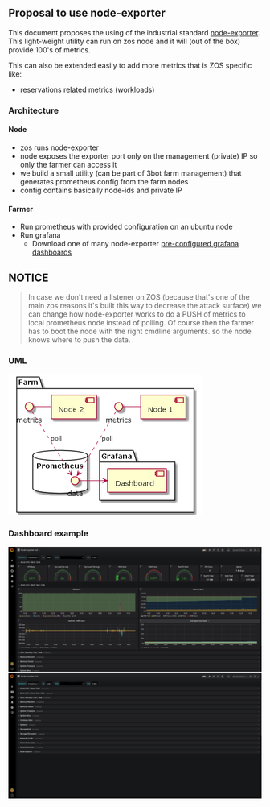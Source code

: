 ## Proposal to use node-exporter
This document proposes the using of the industrial standard [node-exporter](https://github.com/prometheus/node_exporter). This light-weight utility can run on zos node and it will (out of the box) provide 100's of metrics.

This can also be extended easily to add more metrics that is ZOS specific like:
- reservations related metrics (workloads)

### Architecture
#### Node
- zos runs node-exporter
 - node exposes the exporter port only on the management (private) IP so only the farmer can access it
- we build a small utility (can be part of 3bot farm management) that generates prometheus config from the farm nodes
 - config contains basically node-ids and private IP
#### Farmer
- Run prometheus with provided configuration on an ubuntu node
- Run grafana
  - Download one of many node-exporter [pre-configured grafana dashboards](https://grafana.com/grafana/dashboards/1860)

## NOTICE
> In case we don't need a listener on ZOS (because that's one of the main zos reasons it's built this way to decrease the attack surface) we can change how node-exporter works to do a PUSH of metrics to local prometheus node instead of polling. Of course then the farmer has to boot the node with the right cmdline arguments. so the node knows where to push the data.

### UML
![uml](png/exporter.png)

### Dashboard example
![grafana-1](png/grafana-1.png)
![grafana-2](png/grafana-2.png)

